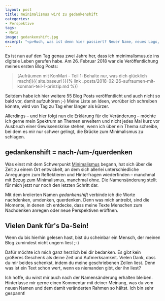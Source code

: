 ```yaml
---
layout: post
title: meinimalismus wird zu gedankenshift
categories:
- Perspektive
tags:
- Meta
image: gedankenshift.jpg
excerpt: "<p>Huch, was ist denn hier passiert? Neuer Name, neues Logo, was ist da los?</p>"
---
```


Es ist nun auf den Tag genau zwei Jahre her, dass ich meinimalismus.de ins
digitale Leben gerufen habe. Am 26. Februar 2018 war die Veröffentlichung meines
ersten Blog Posts:

> [Aufräumen mit KonMari - Teil 1: Behalte nur, was dich glücklich macht]({{ site.baseurl }}{% link _posts/2018-02-26-aufraumen-mit-konmari-teil-1-prinzip.md %})

Seitdem habe ich hier weitere 55 Blog Posts veröffentlicht und auch nicht so
bald vor, damit aufzuhören ;-) Meine Liste an Ideen, worüber ich schreiben
könnte, wird von Tag zu Tag eher länger als kürzer.

Allerdings – und hier folgt nun die Erklärung für die Veränderung – möchte ich
gerne mein Spektrum an Themen erweitern und nicht jedes Mal kurz vor Ausbruch
einer Gewissenskrise stehen, wenn ich über ein Thema schreibe, bei dem es mir
nur schwer gelingt, die Brücke zum Minimalismus zu schlagen.

## gedankenshift = nach-/um-/querdenken

Was einst mit dem Schwerpunkt [Minimalismus]({{site.baseurl}}/tags/Minimalismus)
begann, hat sich über die Zeit zu einem Ort entwickelt, an dem sich allerlei
unterschiedliche Anregungen zum Reflektieren und Hinterfragen wiederfinden –
manchmal mit Bezug zum Minimalismus, manchmal ohne. Die Namensänderung stellt
für mich jetzt nur noch den letzten Schritt dar.

Mit dem kreiierten Namen *gedankenshift* verbinde ich die Worte nachdenken,
umdenken, querdenken. Denn was mich antreibt, sind die Momente, in denen ich
entdecke, dass meine Texte Menschen zum Nachdenken anregen oder neue
Perspektiven eröffnen.

## Vielen Dank für's Da-Sein!

Wenn du bis hierhin gelesen hast, bist du scheinbar ein Mensch, der meinen Blog
zumindest nicht ungern liest ;-)

Dafür möchte ich mich ganz herzlich bei dir bedanken. Es gibt kein größeres
Geschenk als deine Zeit und Aufmerksamkeit. Vielen Dank, dass du mir beides
schenkst, indem du meine geschriebenen Zeilen liest. Denn was ist ein Text schon
wert, wenn es niemanden gibt, der ihn liest?

Ich hoffe, du wirst mir auch nach der Namensänderung erhalten bleiben.
Hinterlasse mir gerne einen Kommentar mit deiner Meinung, was du vom neuen Namen
und dem damit veränderten Rahmen so hältst. Ich bin sehr gespannt!
